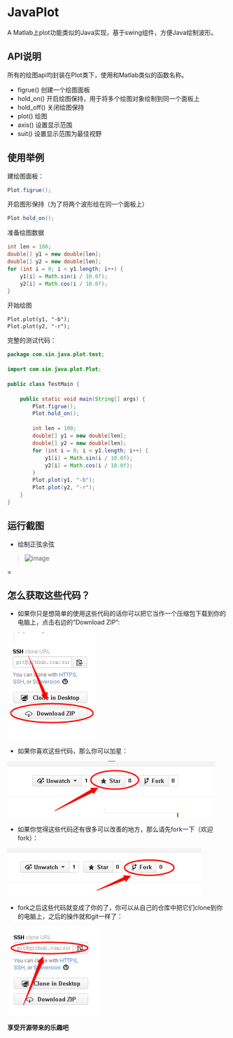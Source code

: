 # JavaPlot

A Matlab上plot功能类似的Java实现，基于swing组件，方便Java绘制波形。


## API说明

所有的绘图api均封装在Plot类下，使用和Matlab类似的函数名称。

* figrue() 创建一个绘图面板
* hold_on() 开启绘图保持，用于将多个绘图对象绘制到同一个面板上
* hold_off() 关闭绘图保持
* plot() 绘图
* axis() 设置显示范围
* suit() 设置显示范围为最佳视野


## 使用举例

建绘图面板：
``` Java
Plot.figrue();
```

开启图形保持（为了将两个波形绘在同一个面板上）
``` Java
Plot.hold_on();
```

准备绘图数据
``` Java
int len = 100;
double[] y1 = new double[len];
double[] y2 = new double[len];
for (int i = 0; i < y1.length; i++) {
	y1[i] = Math.sin(i / 10.0f);
	y2[i] = Math.cos(i / 10.0f);
}
```

开始绘图
```
Plot.plot(y1, "-b");
Plot.plot(y2, "-r");
```

完整的测试代码：
``` Java
package com.sin.java.plot.test;

import com.sin.java.plot.Plot;

public class TestMain {

	public static void main(String[] args) {
		Plot.figrue();
		Plot.hold_on();
		
		int len = 100;
		double[] y1 = new double[len];
		double[] y2 = new double[len];
		for (int i = 0; i < y1.length; i++) {
			y1[i] = Math.sin(i / 10.0f);
			y2[i] = Math.cos(i / 10.0f);
		}
		Plot.plot(y1, "-b");
		Plot.plot(y2, "-r");
	}
}

```

## 运行截图
* 绘制正弦余弦

> ![image](https://raw.githubusercontent.com/sintrb/JavaPlot/master/doc/screenshots/test.png)


=

## 怎么获取这些代码？

* 如果你只是想简单的使用这些代码的话你可以把它当作一个压缩包下载到你的电脑上，点击右边的“Download ZIP”:

![image](https://raw.githubusercontent.com/sintrb/forgithub/master/img/screenshots/githubdownloadzip.png)


* 如果你喜欢这些代码，那么你可以加星：

![image](https://raw.githubusercontent.com/sintrb/forgithub/master/img/screenshots/githubstart.png)

* 如果你觉得这些代码还有很多可以改善的地方，那么请先fork一下（欢迎fork）：

![image](https://raw.githubusercontent.com/sintrb/forgithub/master/img/screenshots/githubfork.png)

* fork之后这些代码就变成了你的了，你可以从自己的仓库中把它们clone到你的电脑上，之后的操作就和git一样了：

![image](https://raw.githubusercontent.com/sintrb/forgithub/master/img/screenshots/githubsshclone.png)

**享受开源带来的乐趣吧**
